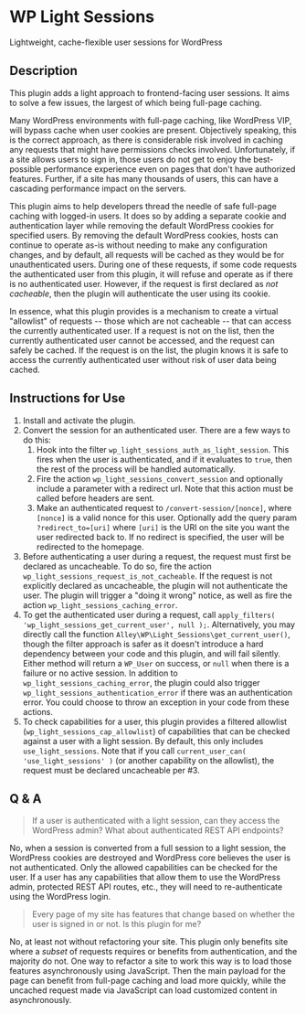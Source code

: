 # WP Light Sessions

Lightweight, cache-flexible user sessions for WordPress

## Description

This plugin adds a light approach to frontend-facing user sessions. It aims to solve a few issues, the largest of which being full-page caching.

Many WordPress environments with full-page caching, like WordPress VIP, will bypass cache when user cookies are present. Objectively speaking, this is the correct approach, as there is considerable risk involved in caching any requests that might have permissions checks involved. Unfortunately, if a site allows users to sign in, those users do not get to enjoy the best-possible performance experience even on pages that don't have authorized features. Further, if a site has many thousands of users, this can have a cascading performance impact on the servers.

This plugin aims to help developers thread the needle of safe full-page caching with logged-in users. It does so by adding a separate cookie and authentication layer while removing the default WordPress cookies for specified users. By removing the default WordPress cookies, hosts can continue to operate as-is without needing to make any configuration changes, and by default, all requests will be cached as they would be for unauthenticated users. During one of these requests, if some code requests the authenticated user from this plugin, it will refuse and operate as if there is no authenticated user. However, if the request is first declared as _not cacheable_, then the plugin will authenticate the user using its cookie.

In essence, what this plugin provides is a mechanism to create a virtual "allowlist" of requests -- those which are not cacheable -- that can access the currently authenticated user. If a request is not on the list, then the currently authenticated user cannot be accessed, and the request can safely be cached. If the request is on the list, the plugin knows it is safe to access the currently authenticated user without risk of user data being cached.

## Instructions for Use

1. Install and activate the plugin.
2. Convert the session for an authenticated user. There are a few ways to do this:
   1. Hook into the filter `wp_light_sessions_auth_as_light_session`. This fires when the user is authenticated, and if it evaluates to `true`, then the rest of the process will be handled automatically.
   2. Fire the action `wp_light_sessions_convert_session` and optionally include a parameter with a redirect url. Note that this action must be called before headers are sent.
   3. Make an authenticated request to `/convert-session/[nonce]`, where `[nonce]` is a valid nonce for this user. Optionally add the query param `?redirect_to=[uri]` where `[uri]` is the URI on the site you want the user redirected back to. If no redirect is specified, the user will be redirected to the homepage.
3. Before authenticating a user during a request, the request must first be declared as uncacheable. To do so, fire the action `wp_light_sessions_request_is_not_cacheable`. If the request is not explicitly declared as uncacheable, the plugin will not authenticate the user. The plugin will trigger a "doing it wrong" notice, as well as fire the action `wp_light_sessions_caching_error`.
4. To get the authenticated user during a request, call `apply_filters( 'wp_light_sessions_get_current_user', null );`. Alternatively, you may directly call the function `Alley\WP\Light_Sessions\get_current_user()`, though the filter approach is safer as it doesn't introduce a hard dependency between your code and this plugin, and will fail silently. Either method will return a `WP_User` on success, or `null` when there is a failure or no active session. In addition to `wp_light_sessions_caching_error`, the plugin could also trigger `wp_light_sessions_authentication_error` if there was an authentication error. You could choose to throw an exception in your code from these actions.
5. To check capabilities for a user, this plugin provides a filtered allowlist (`wp_light_sessions_cap_allowlist`) of capabilities that can be checked against a user with a light session. By default, this only includes `use_light_sessions`. Note that if you call `current_user_can( 'use_light_sessions' )` (or another capability on the allowlist), the request must be declared uncacheable per #3.

## Q & A

> If a user is authenticated with a light session, can they access the WordPress
> admin? What about authenticated REST
> API endpoints?

No, when a session is converted from a full session to a light session, the WordPress cookies are destroyed and WordPress core believes the user is not authenticated. Only the allowed capabilities can be checked for the user. If a user has any capabilities that allow them to use the WordPress admin, protected REST API routes, etc., they will need to re-authenticate using the WordPress login.

> Every page of my site has features that change based on whether the user is
> signed in or not. Is this plugin for me?

No, at least not without refactoring your site. This plugin only benefits site where a _subset_ of requests requires or benefits from authentication, and the majority do not. One way to refactor a site to work this way is to load those features asynchronously using JavaScript. Then the main payload for the page can benefit from full-page caching and load more quickly, while the uncached request made via JavaScript can load customized content in asynchronously.
